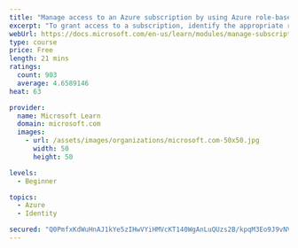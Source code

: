 ```yaml
---
title: "Manage access to an Azure subscription by using Azure role-based access control (RBAC)"
excerpt: "To grant access to a subscription, identify the appropriate role to assign to an employee. Understand when you might need to temporarily elevate your own access to regain access to a subscription."
webUrl: https://docs.microsoft.com/en-us/learn/modules/manage-subscription-access-azure-rbac/
type: course
price: Free
length: 21 mins
ratings:
  count: 903
  average: 4.6589146
heat: 63

provider:
  name: Microsoft Learn
  domain: microsoft.com
  images:
    - url: /assets/images/organizations/microsoft.com-50x50.jpg
      width: 50
      height: 50

levels:
  - Beginner

topics:
  - Azure
  - Identity

secured: "Q0PmfxKdWuHnAJ1kYe5zIHwVYiHMVcKT140WgAnLuQUzs2B/kpqM3Eo9J9vNVppyauKCqWtT85wVZbVYm17bOhLPUygxna8tTV/f5CIZLE9XoEudSh++N/g5ma3JQaXzuOKKz60ExJc+87LTyJu/yoQ1PYyBOcwXOCnBk3zb9Nl3D6zgMuqxvrsZn/CPxjFiWrVw3KJTc5RJ+/5huj/j8YlXjftQNaPrUwfEbkHu4T8bbuELOLSAwiDadEsoCcRUR9L44VDN5nASHI03M9LDJAx3tIyIBr5MTjLKZLJebpKOTcWbjI7WlmsJaZBLYH0A77ohKzdWe/uydnY5XJngm8J5PVyH6/reUk0ycF6tDJMFNbd8PywSwsMybTgkKzZes4HmdINz2zBj+sbFHmQxTQ==;P5IPrfqd6zW1rOINvhm0GA=="
---
```


